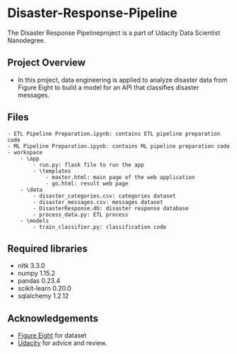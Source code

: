 # Disaster-Response-Pipeline
The Disaster Response Pipelineproject is a part of Udacity Data Scientist Nanodegree. 

## Project Overview
- In this project, data engineering is applied to analyze disaster data from Figure Eight to build a model for an API that classifies disaster messages.

## Files
	- ETL Pipeline Preparation.ipynb: contains ETL pipeline preparation code
	- ML Pipeline Preparation.ipynb: contains ML pipeline preparation code
	- workspace
		- \app
			- run.py: flask file to run the app
			- \templates
				- master.html: main page of the web application 
				- go.html: result web page
		- \data
			- disaster_categories.csv: categories dataset
			- disaster_messages.csv: messages dataset
			- DisasterResponse.db: disaster response database
			- process_data.py: ETL process
		- \models
			- train_classifier.py: classification code

## Required libraries
- nltk 3.3.0
- numpy 1.15.2
- pandas 0.23.4
- scikit-learn 0.20.0
- sqlalchemy 1.2.12

## Acknowledgements
- [Figure Eight](https://www.figure-eight.com/) for dataset
- [Udacity](https://www.udacity.com/) for advice and review.
